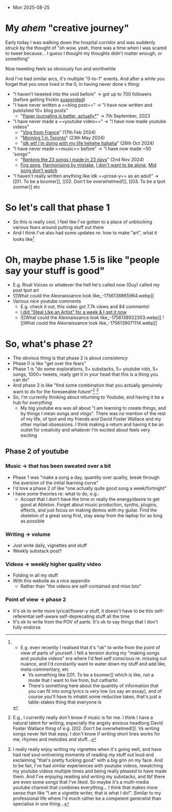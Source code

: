- Mon 2025-08-25
# My *ahem* "creative journey"

Early today I was walking down the hospital corridor and was suddenly struck by the thought of "oh wow, yeah, there was a time when I was scared to tweet because... I guess I thought my thoughts didn't matter enough, or something"

Now tweeting feels so obviously fun and worthwhile

And I've had similar arcs, it's multiple "0-to-1" events. And after a while you forget that you once lived in the 0, in having never done x thing:
- "I haven't tweeted into the void before" → got up to 700 followers (before getting frickin [suspended](https://substack.com/home/post/p-145712748))
- "I have never written a ==blog post==" → "I have now written and published 10+ blog posts" 
	- "[Paper journaling is better, actually*](https://alexislearning.substack.com/p/paper-journaling-is-better-actually)" → 7th September, 2023
- "I have never made a ==youtube video==" → "I have now made youtube videos"
	- "[Vlog from France](https://www.youtube.com/watch?v=jVj4atzGWzA)" (17th Feb 2024)
	- "[Morning 1 in Toronto](https://www.youtube.com/watch?v=0koKj6EvATg)" (23th May 2024)
	- "[idk wtf i'm doing with my life hehehe hahaha](https://www.youtube.com/watch?v=XXpL2r7luxQ)" (26th Oct 2024)
- "I have never made ==music== before" → "I have now made ~50 'songs'"
	- "[Ranking the 23 songs I made in 23 days](https://www.youtube.com/watch?v=YGNxfy_3RVI&t=1s)" (2nd Nov 2024)
	- [Fog song](https://www.youtube.com/watch?v=KBFH-MEDuyQ), [Harmonising by mistake](https://www.youtube.com/watch?v=pvD2Lq1Xvvg), [I don't want to be alone](https://www.youtube.com/watch?v=zGccVHbyYrY), [Mid song don't watch](https://www.youtube.com/watch?v=q9ahAfMKqU0)
- "I haven't really written anything like idk ==prose-y== as an adult" → [[01. To be a boomer]], [[02. Don't be overwhelmed!]], [[03. To be a tpot zoomer]] etc

# So let's call that phase 1
- So this is really cool, I feel like I've gotten to a place of unblocking various fears around putting stuff out there
- And I think I've also had some updates re: how to make "art", what it looks like[^1]
# Oh, maybe phase 1.5 is like "people say your stuff is good"
- E.g. Rival Voices or whatever the hell he's called now (Guy) called my post tpot art
- ![[What could the Alexnaissance look like_-1756138865964.webp]]
- Various nice youtube comments
	- E.g. check it out, this video got 7.7k views and 84 comments!
	- [I did "Steal Like an Artist" for a week & I get it now](https://www.youtube.com/watch?v=bukMESdhZ_U)
	- ![[What could the Alexnaissance look like_-1756138922303.webp]] 
	![[What could the Alexnaissance look like_-1756139071114.webp]]
# So, what's phase 2? 
- The obvious thing is that phase 2 is about *consistency*
- Phase 0 is like "get over the fears"
- Phase 1 is "do some explorations, 5+ substacks, 5+ youtube vids, 5+ songs, 1000+ tweets, really get it in your head that this is a thing you can do"
- And phase 2 is like "find some combination that you actually genuinely want to do for the foreseeable future"[^2] [^3]
- So, I'm currently thinking about returning to Youtube, and having it be a hub for *everything*
	- My big youtube era was all about "I am learning to create things, and by things I mean songs and vlogs". There was no mention of the rest of my life, of tpot and my friends and David Foster Wallace and my other myriad obsessions. I think making a return and having it be an outlet for creativity and whatever I'm excited about feels very exciting
## Phase 2 of youtube
### Music → that has been sweated over a bit
- Phase 1 was "make a song a day, quantity over quality, break through the aversion of the initial learning curve"
- I'd love a phase 2 of like "one actually quite good song a week/fortnight"
- I have some theories re: what to do, e.g.:
	- Accept that I don't have the time or really the energy/desire to get good at Ableton. Forget about music production, synths, plugins, effects, and just focus on making demos with my guitar. Find the skeleton of a great song first, stay away from the laptop for as long as possible
### Writing → volume
- Just write daily, vignettes and stuff
- Weekly substack post?
### Videos → weekly higher quality video
- Folding in all my stuff
- With this website as a nice appendix
	- Rather than "the videos are self-contained and miss lots"
### Point of view → phase 2
- It's ok to write more lyrical/flower-y stuff, it doesn't have to be this self-referential self-aware self-deprecating stuff all the time
- It's ok to write from the POV of parts. It's ok to say things that I don't fully endorse


[^1]: - E.g. even recently I realised that it's "ok" to write from the point of view of parts of yourself. I felt a tension during my "making songs and youtube videos" era where I'd feel self conscious re: missing out nuance, and I'd constantly want to water down my stuff and add like, meta-commentary, etc
		- Vs something like [[01. To be a boomer]] which is like, not a mode that I want to live from, but cathartic
		- There's something here about the quantity of information that you can fit into song lyrics is *very* low (vs say an essay), and of course you'll have to inhabit some reductive takes, that's just a table-stakes thing that everyone is

[^2]: E.g., I currently really don't know if music is for me. I think I have a natural talent for writing, especially the angsty anxious headlong David Foster Wallace thing of e.g. [[02. Don't be overwhelmed!]]. Vs writing songs never felt that easy. I don't know if writing short lines works for me, rhymes and melodies and stuff...

[^3]: I really really enjoy writing my vignettes when it's going well, and have had real soul-enlivening moments of reading my stuff out loud and exclaiming "that's pretty fucking good" with a big grin on my face. And to be fair, I've had similar experiences with youtube videos, rewatching my youtube videos multiple times and being really pleased to have made them. And I've enjoying reading and writing my substacks, and tbf there are even some songs that I've liked. So maybe it's a multi-media youtube channel that combines everything... I think that makes more sense than like "I am a vignette writer, that is what I do!". Similar to my professional life where I'd much rather be a competent generalist than specialise in one thing...
